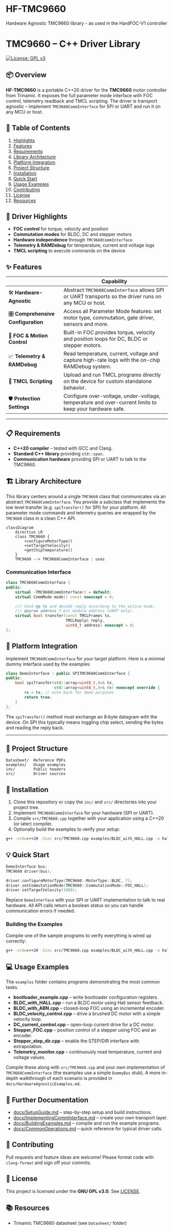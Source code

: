 # HF-TMC9660
Hardware Agnostic TMC9660 library - as used in the HardFOC-V1 controller

# TMC9660 – C++ Driver Library

[![License: GPL v3](https://img.shields.io/badge/License-GPLv3-blue.svg)](https://www.gnu.org/licenses/gpl-3.0)

## 📦 Overview
**HF-TMC9660** is a portable C++20 driver for the **TMC9660** motor controller from Trinamic. It exposes the full parameter mode interface with FOC control, telemetry readback and TMCL scripting. The driver is transport agnostic – implement `TMC9660CommInterface` for SPI or UART and run it on any MCU or host.

## 📜 Table of Contents
1. [Highlights](#-driver-highlights)
2. [Features](#-features)
3. [Requirements](#-requirements)
4. [Library Architecture](#-library-architecture)
5. [Platform Integration](#-platform-integration)
6. [Project Structure](#-project-structure)
7. [Installation](#-installation)
8. [Quick Start](#-quick-start)
9. [Usage Examples](#-usage-examples)
10. [Contributing](#-contributing)
11. [License](#-license)
12. [Resources](#-resources)

## 🚀 Driver Highlights
* **FOC control** for torque, velocity and position
* **Commutation modes** for BLDC, DC and stepper motors
* **Hardware independence** through `TMC9660CommInterface`
* **Telemetry & RAMDebug** for temperature, current and voltage logs
* **TMCL scripting** to execute commands on the device

## ✨ Features
|   | Capability |
|---|------------|
| 🛠️ **Hardware-Agnostic** | Abstract `TMC9660CommInterface` allows SPI or UART transports so the driver runs on any MCU or host. |
| 🎛️ **Comprehensive Configuration** | Access all Parameter Mode features: set motor type, commutation, gate driver, sensors and more. |
| 🎯 **FOC & Motion Control** | Built-in FOC provides torque, velocity and position loops for DC, BLDC or stepper motors. |
| 📈 **Telemetry & RAMDebug** | Read temperature, current, voltage and capture high-rate logs with the on-chip RAMDebug system. |
| 📜 **TMCL Scripting** | Upload and run TMCL programs directly on the device for custom standalone behavior. |
| 🛡️ **Protection Settings** | Configure over-voltage, under-voltage, temperature and over-current limits to keep your hardware safe. |

---

## 📋 Requirements
* **C++20 compiler** – tested with GCC and Clang.
* **Standard C++ library** providing `std::span`.
* **Communication hardware** providing SPI or UART to talk to the TMC9660.

## 🏗️️ Library Architecture
This library centers around a single `TMC9660` class that communicates via an abstract `TMC9660CommInterface`. You provide a subclass that implements the low level transfer (e.g. `spiTransfer()` for SPI) for your platform. All parameter mode commands and telemetry queries are wrapped by the `TMC9660` class in a clean C++ API.

```mermaid
classDiagram
    direction LR
    class TMC9660 {
        +configureMotorType()
        +setTargetVelocity()
        +getChipTemperature()
    }
    TMC9660 --> TMC9660CommInterface : uses
```

### Communication Interface
```cpp
class TMC9660CommInterface {
public:
    virtual ~TMC9660CommInterface() = default;
    virtual CommMode mode() const noexcept = 0;

    /// Send @p tx and decode reply according to the active mode.
    /// @param address 7-bit module address (UART only).
    virtual bool transfer(const TMCLFrame& tx,
                          TMCLReply& reply,
                          uint8_t address) noexcept = 0;
};
```

## 🔌 Platform Integration
Implement `TMC9660CommInterface` for your target platform. Here is a minimal dummy interface used by the examples:
```cpp
class DemoInterface : public SPITMC9660CommInterface {
public:
    bool spiTransfer(std::array<uint8_t,8>& tx,
                     std::array<uint8_t,8>& rx) noexcept override {
        rx = tx; // echo back for demo purposes
        return true;
    }
};
```
The `spiTransfer()` method must exchange an 8‑byte datagram with the
device. On SPI this typically means toggling chip select, sending the bytes
and reading the reply back.

---

## 📂 Project Structure
```
Datasheet/  Reference PDFs
examples/   Usage examples
inc/        Public headers
src/        Driver sources
```

## 🔧 Installation
1. Clone this repository or copy the `inc/` and `src/` directories into your project tree.
2. Implement `TMC9660CommInterface` for your hardware (SPI or UART).
3. Compile `src/TMC9660.cpp` together with your application using a C++20 (or later) compiler.
4. Optionally build the examples to verify your setup:
```bash
g++ -std=c++20 -Iinc src/TMC9660.cpp examples/BLDC_with_HALL.cpp -o hall_demo
```

## 💡 Quick Start
```cpp
DemoInterface bus;
TMC9660 driver(bus);

driver.configureMotorType(TMC9660::MotorType::BLDC, 7);
driver.setCommutationMode(TMC9660::CommutationMode::FOC_HALL);
driver.setTargetVelocity(1000);
```
Replace `DemoInterface` with your SPI or UART implementation to talk to real hardware.
All API calls return a boolean status so you can handle communication errors if needed.

### Building the Examples
Compile one of the sample programs to verify everything is wired up correctly:
```bash
g++ -std=c++20 -Iinc src/TMC9660.cpp examples/BLDC_with_HALL.cpp -o hall_demo
```

## 💻 Usage Examples
The `examples` folder contains programs demonstrating the most common tasks.

- **bootloader_example.cpp** – write bootloader configuration registers.
- **BLDC_with_HALL.cpp** – run a BLDC motor using Hall sensor feedback.
- **BLDC_with_ABN.cpp** – closed-loop FOC using an incremental encoder.
- **BLDC_velocity_control.cpp** – drive a brushed DC motor with a simple velocity loop.
- **DC_current_control.cpp** – open-loop current drive for a DC motor.
- **Stepper_FOC.cpp** – position control of a stepper using FOC and an encoder.
- **Stepper_step_dir.cpp** – enable the STEP/DIR interface with extrapolation.
- **Telemetry_monitor.cpp** – continuously read temperature, current and voltage values.

Compile these along with `src/TMC9660.cpp` and your own implementation of
`TMC9660CommInterface` (the examples use a simple `DummyBus` stub).  A more
in-depth walkthrough of each scenario is provided in
`docs/HardwareAgnosticExamples.md`.

## 📖 Further Documentation
* [docs/SetupGuide.md](docs/SetupGuide.md) – step-by-step setup and build instructions.
* [docs/ImplementingCommInterface.md](docs/ImplementingCommInterface.md) – create your own transport layer.
* [docs/BuildingExamples.md](docs/BuildingExamples.md) – compile and run the example programs.
* [docs/CommonOperations.md](docs/CommonOperations.md) – quick reference for typical driver calls.

## 🙌 Contributing
Pull requests and feature ideas are welcome! Please format code with `clang-format` and sign off your commits.

## 📄 License
This project is licensed under the **GNU GPL v3.0**. See [LICENSE](LICENSE).

## 📚 Resources
* Trinamic TMC9660 datasheet (see `Datasheet/` folder)
